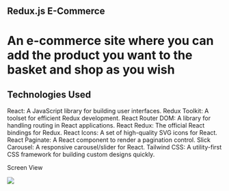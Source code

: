 ## Redux.js E-Commerce

<h1>An e-commerce site where you can add the product you want to the basket and shop as you wish</h1>


<h2>Technologies Used</h2>
React: A JavaScript library for building user interfaces.
Redux Toolkit: A toolset for efficient Redux development.
React Router DOM: A library for handling routing in React applications.
React Redux: The official React bindings for Redux.
React Icons: A set of high-quality SVG icons for React.
React Paginate: A React component to render a pagination control.
Slick Carousel: A responsive carousel/slider for React.
Tailwind CSS: A utility-first CSS framework for building custom designs quickly.

Screen View

<img src="./src/assets/Redux-E-Commerce.gif">